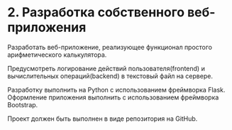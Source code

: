 

# 2. Разработка собственного веб-приложения

Разработать веб-приложение, реализующее функционал простого арифметического калькулятора.

Предусмотреть логирование действий пользователя(frontend) и вычислительных операций(backend) в текстовый файл на сервере.

Разработку выполнить на Python с использованием фреймворка Flask. Оформление приложения выполнить с использованием фреймворка Bootstrap.

Проект должен быть выполнен в виде репозитория на GitHub.


